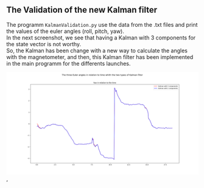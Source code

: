 ## The Validation of the new Kalman filter  

The programm `KalmanValidation.py` use the data from the .txt files and print the values of the euler angles (roll, pitch, yaw).  
In the next screenshot, we see that having a Kalman with 3 components for the state vector is not worthy.  
So, the Kalman has been change with a new way to calculate the angles with the magnetometer, and then, this Kalman filter has been implemented in the main programm for the differents launches.


![Kalman filter](TestKalmanDimension.png "Difference of the Kalman filters"),